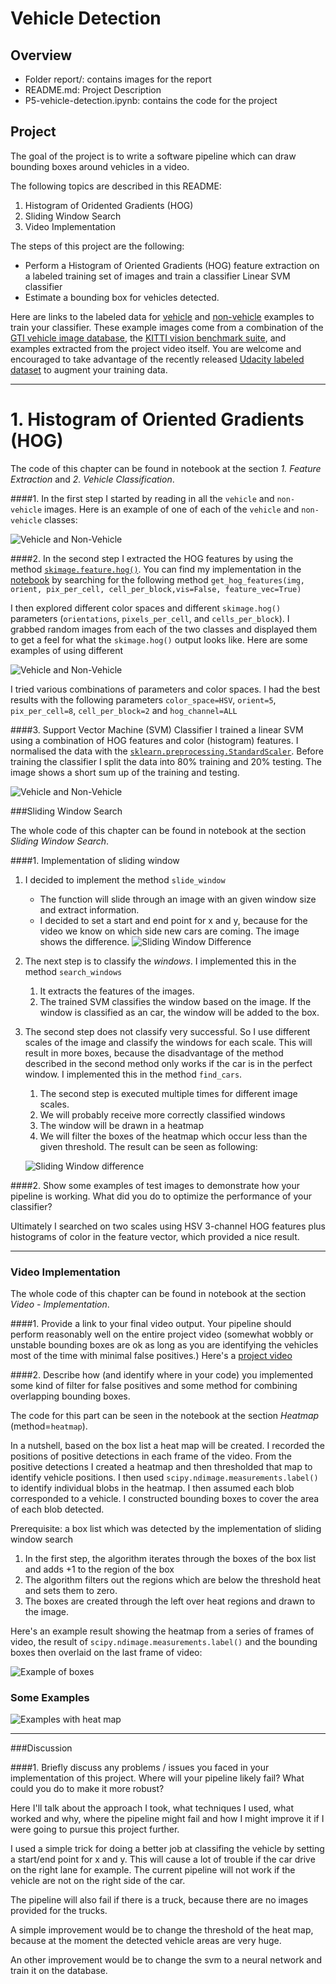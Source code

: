 # Vehicle Detection


## Overview
* Folder report/: contains images for the report
* README.md: Project Description
* P5-vehicle-detection.ipynb: contains the code for the project

## Project
The goal of the project is to write a software pipeline which can draw bounding boxes around vehicles in a video. 


The following topics are described in this README:

1. Histogram of Oridented Gradients (HOG)
2. Sliding Window Search
3. Video Implementation 

The steps of this project are the following:

* Perform a Histogram of Oriented Gradients (HOG) feature extraction on a labeled training set of images and train a classifier Linear SVM classifier
* Estimate a bounding box for vehicles detected.

Here are links to the labeled data for [vehicle](https://s3.amazonaws.com/udacity-sdc/Vehicle_Tracking/vehicles.zip) and [non-vehicle](https://s3.amazonaws.com/udacity-sdc/Vehicle_Tracking/non-vehicles.zip) examples to train your classifier.  These example images come from a combination of the [GTI vehicle image database](http://www.gti.ssr.upm.es/data/Vehicle_database.html), the [KITTI vision benchmark suite](http://www.cvlibs.net/datasets/kitti/), and examples extracted from the project video itself.   You are welcome and encouraged to take advantage of the recently released [Udacity labeled dataset](https://github.com/udacity/self-driving-car/tree/master/annotations) to augment your training data.  


---


# 1. Histogram of Oriented Gradients (HOG)

The code of this chapter can be found in notebook at the section *1. Feature Extraction* and *2. Vehicle Classification*.

####1. In the first step I started by reading in all the `vehicle` and `non-vehicle` images.  Here is an example of one of each of the `vehicle` and `non-vehicle` classes:

![Vehicle and Non-Vehicle](report/1_vehicle_no_vehicle.png)


####2. In the second step I extracted the HOG features by using the method [`skimage.feature.hog()`](http://scikit-image.org/docs/dev/api/skimage.feature.html#skimage.feature.hog). You can find my implementation in the [notebook](P5-vehicle-detection.ipynb) by searching for the following method `get_hog_features(img, orient, pix_per_cell, cell_per_block,vis=False, feature_vec=True)`


I then explored different color spaces and different `skimage.hog()` parameters (`orientations`, `pixels_per_cell`, and `cells_per_block`).  I grabbed random images from each of the two classes and displayed them to get a feel for what the `skimage.hog()` output looks like. Here are some examples of using different 

![Vehicle and Non-Vehicle](report/2_different_hog.png)


I tried various combinations of parameters and color spaces. I had the best results with the following parameters `color_space=HSV`,
`orient=5`, `pix_per_cell=8`, `cell_per_block=2` and `hog_channel=ALL`

####3. Support Vector Machine (SVM) Classifier
I trained a linear SVM using a combination of HOG features and color (histogram) features. I normalised the data with the [`sklearn.preprocessing.StandardScaler`](http://scikit-learn.org/stable/modules/generated/sklearn.preprocessing.StandardScaler.html). Before training the classifier I split the data into 80% training and 20% testing. The image shows a short sum up of the training and testing.

![Vehicle and Non-Vehicle](report/3_svm_sum.png)


###Sliding Window Search

The whole code of this chapter can be found in notebook at the section *Sliding Window Search*.

####1. Implementation of sliding window

1. I decided to implement the method  `slide_window`
    * The function will slide through an image with an given window size and extract information. 
    * I decided to set a start and end point for x and y, because for the video we know on which side new cars are coming. The image shows the difference.
    ![Sliding Window Difference](report/4_sliding_window.png)

2. The next step is to classify the *windows*. I implemented this in the method `search_windows`
    1. It extracts the features of the images.
    2. The trained SVM classifies the window based on the image. If the window is classified as an car, the window will be added to the box.
    
3. The second step does not classify very successful. So I use different scales of the image and classify the windows for each scale. This will result in more boxes, because the disadvantage of the method described in the second method only works if the car is in the perfect window. I implemented this in the method `find_cars`.
    1. The second step is executed multiple times for different image scales. 
    2. We will probably receive more correctly classified windows
    3. The window will be drawn in a heatmap
    4. We will filter the boxes of the heatmap which occur less than the given threshold. The result can be seen as following:

    ![Sliding Window difference](report/5_heat_map.png)

####2. Show some examples of test images to demonstrate how your pipeline is working.  What did you do to optimize the performance of your classifier?

Ultimately I searched on two scales using HSV 3-channel HOG features plus histograms of color in the feature vector, which provided a nice result. 

---

### Video Implementation

The whole code of this chapter can be found in notebook at the section *Video - Implementation*.


####1. Provide a link to your final video output.  Your pipeline should perform reasonably well on the entire project video (somewhat wobbly or unstable bounding boxes are ok as long as you are identifying the vehicles most of the time with minimal false positives.)
Here's a  [project video](https://youtu.be/9jJKFtFYVJI)


####2. Describe how (and identify where in your code) you implemented some kind of filter for false positives and some method for combining overlapping bounding boxes.

The code for this part can be seen in the notebook at the section *Heatmap* (method=`heatmap`). 

In a nutshell, based on the box list a heat map will be created. I recorded the positions of positive detections in each frame of the video.  From the positive detections I created a heatmap and then thresholded that map to identify vehicle positions.  I then used `scipy.ndimage.measurements.label()` to identify individual blobs in the heatmap.  I then assumed each blob corresponded to a vehicle.  I constructed bounding boxes to cover the area of each blob detected.  

Prerequisite: a box list which was detected by the implementation of sliding window search

1. In the first step, the algorithm iterates through the boxes of the box list and adds +1 to the region of the box
2. The algorithm filters out the regions which are below the threshold heat and sets them to zero.
3. The boxes are created through the left over heat regions and drawn to the image.



Here's an example result showing the heatmap from a series of frames of video, the result of `scipy.ndimage.measurements.label()` and the bounding boxes then overlaid on the last frame of video:

![Example of boxes](report/5_example.png)


### Some Examples

![Examples with heat map](report/6_examples.png)


---

###Discussion

####1. Briefly discuss any problems / issues you faced in your implementation of this project.  Where will your pipeline likely fail?  What could you do to make it more robust?

Here I'll talk about the approach I took, what techniques I used, what worked and why, where the pipeline might fail and how I might improve it if I were going to pursue this project further.  

I used a simple trick for doing a better job at classifing the vehicle by setting a start/end point for x and y. This will cause a lot of trouble if the car drive on the right lane for example. The current pipeline will not work if the vehicle are not on the right side of the car. 

The pipeline will also fail if there is a truck, because there are no images provided for the trucks.

A simple improvement would be to change the threshold of the heat map, because at the moment the detected vehicle areas are very huge.

An other improvement would be to change the svm to a neural network and train it on the database.

